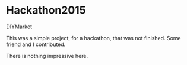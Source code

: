 # Hackathon2015
DIYMarket


This was a simple project, for a hackathon, that was not finished. Some friend and I contributed.

There is nothing impressive here.
